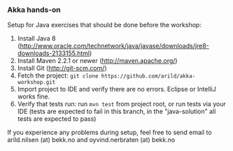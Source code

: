 ### Akka hands-on

Setup for Java exercises that should be done before the workshop:

1. Install Java 8 (http://www.oracle.com/technetwork/java/javase/downloads/jre8-downloads-2133155.html)
2. Install Maven 2.2.1 or newer (http://maven.apache.org/)
3. Install Git (http://git-scm.com/)
4. Fetch the project: `git clone https://github.com/arild/akka-workshop.git`
4. Import project to IDE and verify there are no errors. Eclipse or IntelliJ works fine.
5. Verify that tests run: run `mvn test` from project root, or run tests via your IDE (tests are expected to fail in this branch, in the "java-solution" all tests are expected to pass)

If you experience any problems during setup, feel free to send email to arild.nilsen (at) bekk.no and oyvind.nerbraten (at) bekk.no
